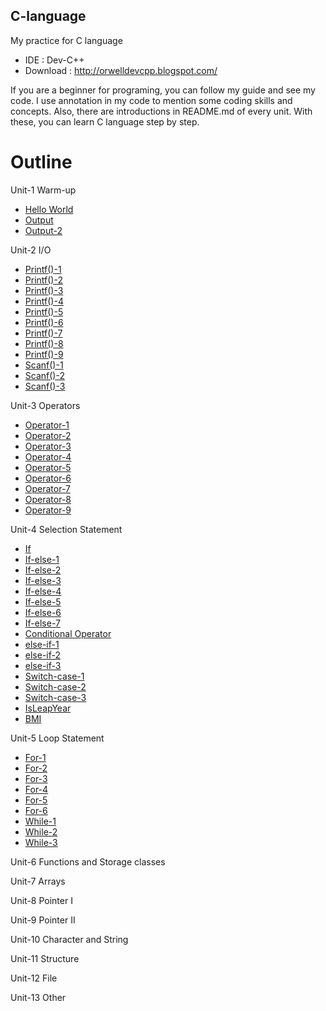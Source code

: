 ## C-language
My practice for C language
  * IDE : Dev-C++
  * Download : http://orwelldevcpp.blogspot.com/
  
If you are a beginner for programing, you can follow my guide and see my code. I use annotation in my code to mention some coding skills and concepts. Also, there are introductions in README.md of every unit. With these, you can learn C language step by step.    
# Outline
Unit-1  Warm-up
 * [Hello World](Unit-1/HelloWorld.c)
 * [Output](Unit-1/Output.c)
 * [Output-2](Unit-1/Output-2.c)
  
Unit-2  I/O
 * [Printf()-1](Unit-2/printf-1.c)
 * [Printf()-2](Unit-2/printf-2.c)
 * [Printf()-3](Unit-2/printf-3.c)
 * [Printf()-4](Unit-2/printf-4.c)
 * [Printf()-5](Unit-2/printf-5.c)
 * [Printf()-6](Unit-2/printf-6.c)
 * [Printf()-7](Unit-2/printf-7.c)
 * [Printf()-8](Unit-2/printf-8.c)
 * [Printf()-9](Unit-2/printf-9.c)
 * [Scanf()-1](Unit-2/scanf-1.c)
 * [Scanf()-2](Unit-2/scanf-2.c)
 * [Scanf()-3](Unit-2/scanf-3.c)
   
Unit-3  Operators
 * [Operator-1](Unit-3/operator-1.c)
 * [Operator-2](Unit-3/operator-2.c)
 * [Operator-3](Unit-3/operator-3.c)
 * [Operator-4](Unit-3/operator-4.c)
 * [Operator-5](Unit-3/operator-5.c)
 * [Operator-6](Unit-3/operator-6.c)
 * [Operator-7](Unit-3/operator-7.c)
 * [Operator-8](Unit-3/operator-8.c)
 * [Operator-9](Unit-3/operator-9.c)

Unit-4  Selection Statement
 * [If](Unit-4/if.c)
 * [If-else-1](Unit-4/if-else-1)
 * [If-else-2](Unit-4/if-else-2)
 * [If-else-3](Unit-4/if-else-3)
 * [If-else-4](Unit-4/if-else-4)
 * [If-else-5](Unit-4/if-else-5)
 * [If-else-6](Unit-4/if-else-6)
 * [If-else-7](Unit-4/if-else-7)
 * [Conditional Operator](Unit-4/conditional-operator.c)
 * [else-if-1](Unit-4/else-if-1.c)
 * [else-if-2](Unit-4/else-if-2.c)
 * [else-if-3](Unit-4/else-if-3.c)
 * [Switch-case-1](Unit-4/switch-case-1.c)
 * [Switch-case-2](Unit-4/switch-case-2.c)
 * [Switch-case-3](Unit-4/switch-case-3.c)
 * [IsLeapYear](Unit-4/IsLeapYear.c)
 * [BMI](Unit-4/BMI.c)
 
Unit-5  Loop Statement
 * [For-1](Unit-5/for-1.c)
 * [For-2](Unit-5/for-2.c)
 * [For-3](Unit-5/for-3.c)
 * [For-4](Unit-5/for-4.c)
 * [For-5](Unit-5/for-5.c)
 * [For-6](Unit-5/for-6.c)
 * [While-1](Unit-5/while-1.c)
 * [While-2](Unit-5/while-1.c)
 * [While-3](Unit-5/while-1.c)
 
Unit-6  Functions and Storage classes

Unit-7  Arrays

Unit-8  Pointer I

Unit-9  Pointer II

Unit-10 Character and String

Unit-11 Structure

Unit-12 File

Unit-13 Other
